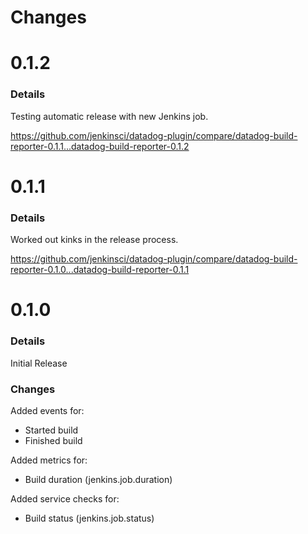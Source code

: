 Changes
=======

# 0.1.2
### Details
Testing automatic release with new Jenkins job.

https://github.com/jenkinsci/datadog-plugin/compare/datadog-build-reporter-0.1.1...datadog-build-reporter-0.1.2

# 0.1.1
### Details
Worked out kinks in the release process.

https://github.com/jenkinsci/datadog-plugin/compare/datadog-build-reporter-0.1.0...datadog-build-reporter-0.1.1

# 0.1.0
### Details
Initial Release

### Changes
Added events for:
* Started build
* Finished build

Added metrics for:
* Build duration (jenkins.job.duration)

Added service checks for:
* Build status (jenkins.job.status)
